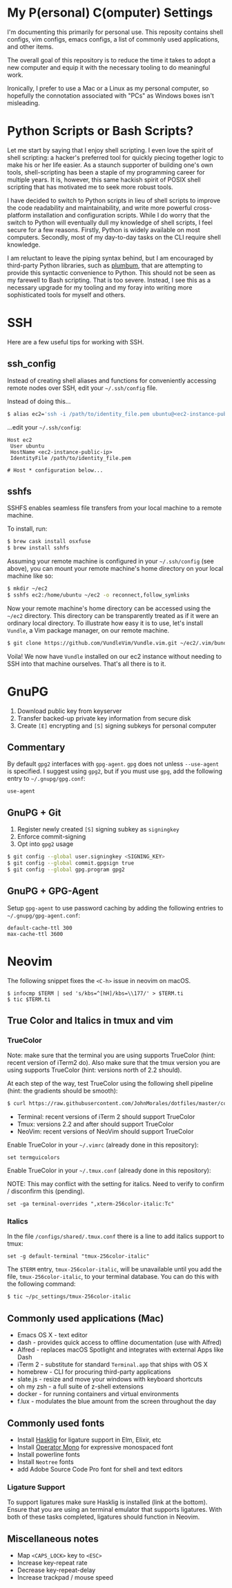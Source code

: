 # My P(ersonal) C(omputer) Settings

I'm documenting this primarily for personal use. This reposity contains shell configs, vim configs,
emacs configs, a list of commonly used applications, and other items.

The overall goal of this repository is to reduce the time it takes to adopt a new computer and equip
it with the necessary tooling to do meaningful work.

Ironically, I prefer to use a Mac or a Linux as my personal computer, so hopefully the connotation
associated with "PCs" as Windows boxes isn't misleading.


# Python Scripts or Bash Scripts?

Let me start by saying that I enjoy shell scripting. I even love the spirit of shell scripting: a
hacker's preferred tool for quickly piecing together logic to make his or her life easier. As a
staunch supporter of building one's own tools, shell-scripting has been a staple of my programming
career for multiple years. It is, however, this same hackish spirit of POSIX shell scripting that
has motivated me to seek more robust tools.

I have decided to switch to Python scripts in lieu of shell scripts to improve the code readability
and maintainability, and write more powerful cross-platform installation and configuration scripts.
While I do worry that the switch to Python will eventually dull my knowledge of shell scripts, I
feel secure for a few reasons. Firstly, Python is widely available on most computers. Secondly, most
of my day-to-day tasks on the CLI require shell knowledge.

I am reluctant to leave the piping syntax behind, but I am encouraged by third-party Python
libraries, such as [plumbum](http://plumbum.readthedocs.io/en/latest/), that are attempting to
provide this syntactic convenience to Python. This should not be seen as my farewell to Bash
scripting. That is too severe. Instead, I see this as a necessary upgrade for my tooling and my
foray into writing more sophisticated tools for myself and others.


# SSH

Here are a few useful tips for working with SSH.

## ssh_config

Instead of creating shell aliases and functions for conveniently accessing remote nodes over SSH,
edit your `~/.ssh/config` file.

Instead of doing this...

```bash
$ alias ec2='ssh -i /path/to/identity_file.pem ubuntu@<ec2-instance-public-ip>'
```

...edit your `~/.ssh/config`:

```
Host ec2
 User ubuntu
 HostName <ec2-instance-public-ip>
 IdentityFile /path/to/identity_file.pem

# Host * configuration below...
```

## sshfs

SSHFS enables seamless file transfers from your local machine to a remote machine.

To install, run:

```bash
$ brew cask install osxfuse
$ brew install sshfs
```

Assuming your remote machine is configured in your `~/.ssh/config` (see above), you can mount your
remote machine's home directory on your local machine like so:

```bash
$ mkdir ~/ec2
$ sshfs ec2:/home/ubuntu ~/ec2 -o reconnect,follow_symlinks
```

Now your remote machine's home directory can be accessed using the `~/ec2` directory. This directory
can be transparently treated as if it were an ordinary local directory. To illustrate how easy it is
to use, let's install `Vundle`, a Vim package manager, on our remote machine.

```bash
$ git clone https://github.com/VundleVim/Vundle.vim.git ~/ec2/.vim/bundle/Vundle.vim
```

Voila! We now have `Vundle` installed on our ec2 instance without needing to SSH into that machine
ourselves. That's all there is to it.


# GnuPG

  1. Download public key from keyserver
  2. Transfer backed-up private key information from secure disk
  3. Create `[E]` encrypting and `[S]` signing subkeys for personal computer

## Commentary

By default `gpg2` interfaces with `gpg-agent`. `gpg` does not unless `--use-agent` is specified.
I suggest using `gpg2`, but if you must use `gpg`, add the following entry to `~/.gnupg/gpg.conf`:

```
use-agent
```

## GnuPG + Git

  1. Register newly created `[S]` signing subkey as `signingkey`
  2. Enforce commit-signing
  3. Opt into `gpg2` usage

```bash
$ git config --global user.signingkey <SIGNING_KEY>
$ git config --global commit.gpgsign true
$ git config --global gpg.program gpg2
```

## GnuPG + GPG-Agent

Setup `gpg-agent` to use password caching by adding the following entries to `~/.gnupg/gpg-agent.conf`:

```
default-cache-ttl 300
max-cache-ttl 3600
```


# Neovim

The following snippet fixes the `<C-h>` issue in neovim on macOS.

```
$ infocmp $TERM | sed 's/kbs=^[hH]/kbs=\\177/' > $TERM.ti
$ tic $TERM.ti
```


## True Color and Italics in tmux and vim

### TrueColor

Note: make sure that the terminal you are using supports TrueColor (hint: recent version of iTerm2 do). Also make sure that the tmux version you are using supports TrueColor (hint: versions north of 2.2 should).

At each step of the way, test TrueColor using the following shell pipeline (hint: the gradients should be smooth):

```bash
$ curl https://raw.githubusercontent.com/JohnMorales/dotfiles/master/colors/24-bit-color.sh | bash
```

* Terminal: recent versions of iTerm 2 should support TrueColor
* Tmux: versions 2.2 and after should support TrueColor
* NeoVim: recent versions of NeoVim should support TrueColor

Enable TrueColor in your `~/.vimrc` (already done in this repository):

```viml
set termguicolors
```


Enable TrueColor in your `~/.tmux.conf` (already done in this repository):

NOTE: This may conflict with the setting for italics. Need to verify to confirm / disconfirm this (pending).

```
set -ga terminal-overrides ",xterm-256color-italic:Tc"
```


### Italics

In the file `/configs/shared/.tmux.conf` there is a line to add italics support to tmux:

```
set -g default-terminal "tmux-256color-italic"
```

The `$TERM` entry, `tmux-256color-italic`, will be unavailable until you add the file, `tmux-256color-italic`, to your terminal database. You can do this with the following command:

```bash
$ tic ~/pc_settings/tmux-256color-italic
```


## Commonly used applications (Mac)
* Emacs OS X - text editor
* dash - provides quick access to offline documentation (use with Alfred)
* Alfred - replaces macOS Spotlight and integrates with external Apps like Dash
* iTerm 2 - substitute for standard `Terminal.app` that ships with OS X
* homebrew - CLI for procuring third-party applications
* slate.js - resize and move your windows with keyboard shortcuts
* oh my zsh - a full suite of z-shell extensions
* docker - for running containers and virtual environments
* f.lux - modulates the blue amount from the screen throughout the day


## Commonly used fonts
* Install [Hasklig](https://github.com/i-tu/Hasklig) for ligature support in Elm, Elixir, etc
* Install [Operator Mono](http://www.typography.com/blog/introducing-operator) for expressive monospaced font
* Install powerline fonts
* Install `Neotree` fonts
* add Adobe Source Code Pro font for shell and text editors

### Ligature Support

To support ligatures make sure Hasklig is installed (link at the bottom). Ensure that you are using an terminal emulator that supports ligatures. With both of these tasks completed, ligatures should function in Neovim.


## Miscellaneous notes
* Map `<CAPS_LOCK>` key to `<ESC>`
* Increase key-repeat rate
* Decrease key-repeat-delay
* Increase trackpad / mouse speed
